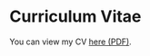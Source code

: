 # Curriculum Vitae
You can view my CV <a href="https://ruochengzhai.github.io/CV.pdf">here (PDF)</a>.
